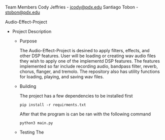 Team Members Cody Jeffries - jcody@pdx.edu Santiago Tobon - stobon@pdx.edu

Audio-Effect-Project

* Project Description

	* Purpose

		The Audio-Effect-Project is desined to apply filters, effects, and other DSP features. User will be loading or creating wav audio files	they wish to apply one of the implementd DSP features. The features implemented so far include recording audio, bandpass filter, reverb, chorus, flanger, and tremolo. The repository also has utility functions for loading, playing, and saving wav files. 

	* Building

		The project has a few dependencies to be installed first

		```
		pip install -r requirments.txt
		```
		After that the program is can be ran with the following command
		```
		python3 main.py
		```
	* Testing
		The 
